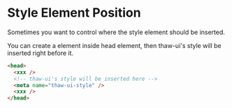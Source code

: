# Style Element Position

Sometimes you want to control where the style element should be inserted.

You can create a <meta name="thaw-ui-style" /> element inside head element, then thaw-ui's style will be inserted right before it.

```html
<head>
  <xxx />
  <!-- thaw-ui's style will be inserted here -->
  <meta name="thaw-ui-style" />
  <xxx />
</head>
```
